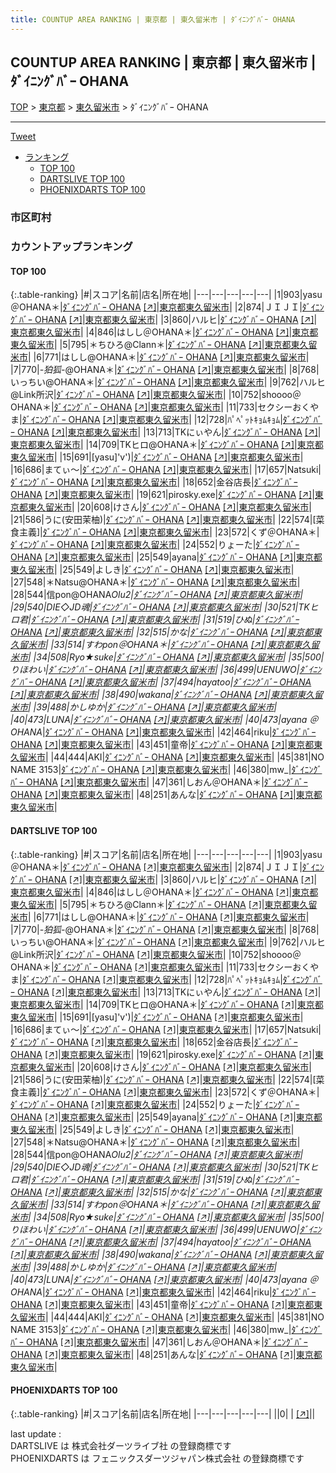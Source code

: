 ```yaml
---
title: COUNTUP AREA RANKING | 東京都 | 東久留米市 | ﾀﾞｲﾆﾝｸﾞﾊﾞｰ OHANA
---
```

## COUNTUP AREA RANKING | 東京都 | 東久留米市 | ﾀﾞｲﾆﾝｸﾞﾊﾞｰ OHANA

[TOP](/darts/rank/) > [東京都](/darts/rank/東京都/) > [東久留米市](/darts/rank/東京都/東久留米市/) > ﾀﾞｲﾆﾝｸﾞﾊﾞｰ OHANA

___

<a href="https://twitter.com/share?ref_src=twsrc%5Etfw" data-text="COUNTUP AREA RANKING | 東京都東久留米市ﾀﾞｲﾆﾝｸﾞﾊﾞｰ OHANA" class="twitter-share-button" data-hashtags="DARTSLIVE,PHOENIXDARTS,darts,ダーツ" data-show-count="false">Tweet</a>

* [ランキング](#カウントアップランキング)
    * [TOP 100](#top-100)
    * [DARTSLIVE TOP 100](#dartslive-top-100)
    * [PHOENIXDARTS TOP 100](#phoenixdarts-top-100)

### 市区町村

<ul>

</ul>

### カウントアップランキング

#### TOP 100



{:.table-ranking}
|#|スコア|名前|店名|所在地|
|---|---|---|---|---|
|1|903|<span class="rank-name-dl">yasu＠OHANA＊</span>|<a href="/darts/rank/shops/41985d6634aaf8980d9b047a20a7ba1e.html">ﾀﾞｲﾆﾝｸﾞﾊﾞｰ OHANA</a> <a href="https://search.dartslive.com/jp/shop/41985d6634aaf8980d9b047a20a7ba1e">[↗]</a>|<a href="/darts/rank/東京都/東久留米市">東京都東久留米市</a>|
|2|874|<span class="rank-name-dl">ＪＩＪＩ</span>|<a href="/darts/rank/shops/41985d6634aaf8980d9b047a20a7ba1e.html">ﾀﾞｲﾆﾝｸﾞﾊﾞｰ OHANA</a> <a href="https://search.dartslive.com/jp/shop/41985d6634aaf8980d9b047a20a7ba1e">[↗]</a>|<a href="/darts/rank/東京都/東久留米市">東京都東久留米市</a>|
|3|860|<span class="rank-name-dl">ハルヒ</span>|<a href="/darts/rank/shops/41985d6634aaf8980d9b047a20a7ba1e.html">ﾀﾞｲﾆﾝｸﾞﾊﾞｰ OHANA</a> <a href="https://search.dartslive.com/jp/shop/41985d6634aaf8980d9b047a20a7ba1e">[↗]</a>|<a href="/darts/rank/東京都/東久留米市">東京都東久留米市</a>|
|4|846|<span class="rank-name-dl">はしし＠OHANA＊</span>|<a href="/darts/rank/shops/41985d6634aaf8980d9b047a20a7ba1e.html">ﾀﾞｲﾆﾝｸﾞﾊﾞｰ OHANA</a> <a href="https://search.dartslive.com/jp/shop/41985d6634aaf8980d9b047a20a7ba1e">[↗]</a>|<a href="/darts/rank/東京都/東久留米市">東京都東久留米市</a>|
|5|795|<span class="rank-name-dl">＊ちひろ@Clann＊</span>|<a href="/darts/rank/shops/41985d6634aaf8980d9b047a20a7ba1e.html">ﾀﾞｲﾆﾝｸﾞﾊﾞｰ OHANA</a> <a href="https://search.dartslive.com/jp/shop/41985d6634aaf8980d9b047a20a7ba1e">[↗]</a>|<a href="/darts/rank/東京都/東久留米市">東京都東久留米市</a>|
|6|771|<span class="rank-name-dl">はしし@OHANA＊</span>|<a href="/darts/rank/shops/41985d6634aaf8980d9b047a20a7ba1e.html">ﾀﾞｲﾆﾝｸﾞﾊﾞｰ OHANA</a> <a href="https://search.dartslive.com/jp/shop/41985d6634aaf8980d9b047a20a7ba1e">[↗]</a>|<a href="/darts/rank/東京都/東久留米市">東京都東久留米市</a>|
|7|770|<span class="rank-name-dl">*-狛狐-*@OHANA＊</span>|<a href="/darts/rank/shops/41985d6634aaf8980d9b047a20a7ba1e.html">ﾀﾞｲﾆﾝｸﾞﾊﾞｰ OHANA</a> <a href="https://search.dartslive.com/jp/shop/41985d6634aaf8980d9b047a20a7ba1e">[↗]</a>|<a href="/darts/rank/東京都/東久留米市">東京都東久留米市</a>|
|8|768|<span class="rank-name-dl">いっちい@OHANA＊</span>|<a href="/darts/rank/shops/41985d6634aaf8980d9b047a20a7ba1e.html">ﾀﾞｲﾆﾝｸﾞﾊﾞｰ OHANA</a> <a href="https://search.dartslive.com/jp/shop/41985d6634aaf8980d9b047a20a7ba1e">[↗]</a>|<a href="/darts/rank/東京都/東久留米市">東京都東久留米市</a>|
|9|762|<span class="rank-name-dl">ハルヒ@Link所沢</span>|<a href="/darts/rank/shops/41985d6634aaf8980d9b047a20a7ba1e.html">ﾀﾞｲﾆﾝｸﾞﾊﾞｰ OHANA</a> <a href="https://search.dartslive.com/jp/shop/41985d6634aaf8980d9b047a20a7ba1e">[↗]</a>|<a href="/darts/rank/東京都/東久留米市">東京都東久留米市</a>|
|10|752|<span class="rank-name-dl">shoooo＠OHANA＊</span>|<a href="/darts/rank/shops/41985d6634aaf8980d9b047a20a7ba1e.html">ﾀﾞｲﾆﾝｸﾞﾊﾞｰ OHANA</a> <a href="https://search.dartslive.com/jp/shop/41985d6634aaf8980d9b047a20a7ba1e">[↗]</a>|<a href="/darts/rank/東京都/東久留米市">東京都東久留米市</a>|
|11|733|<span class="rank-name-dl">セクシーおくやま</span>|<a href="/darts/rank/shops/41985d6634aaf8980d9b047a20a7ba1e.html">ﾀﾞｲﾆﾝｸﾞﾊﾞｰ OHANA</a> <a href="https://search.dartslive.com/jp/shop/41985d6634aaf8980d9b047a20a7ba1e">[↗]</a>|<a href="/darts/rank/東京都/東久留米市">東京都東久留米市</a>|
|12|728|<span class="rank-name-dl">ﾊﾟﾍﾟｯﾄｷｮﾑｷｮﾑ</span>|<a href="/darts/rank/shops/41985d6634aaf8980d9b047a20a7ba1e.html">ﾀﾞｲﾆﾝｸﾞﾊﾞｰ OHANA</a> <a href="https://search.dartslive.com/jp/shop/41985d6634aaf8980d9b047a20a7ba1e">[↗]</a>|<a href="/darts/rank/東京都/東久留米市">東京都東久留米市</a>|
|13|713|<span class="rank-name-dl">TKにぃやん</span>|<a href="/darts/rank/shops/41985d6634aaf8980d9b047a20a7ba1e.html">ﾀﾞｲﾆﾝｸﾞﾊﾞｰ OHANA</a> <a href="https://search.dartslive.com/jp/shop/41985d6634aaf8980d9b047a20a7ba1e">[↗]</a>|<a href="/darts/rank/東京都/東久留米市">東京都東久留米市</a>|
|14|709|<span class="rank-name-dl">TKヒロ@OHANA＊</span>|<a href="/darts/rank/shops/41985d6634aaf8980d9b047a20a7ba1e.html">ﾀﾞｲﾆﾝｸﾞﾊﾞｰ OHANA</a> <a href="https://search.dartslive.com/jp/shop/41985d6634aaf8980d9b047a20a7ba1e">[↗]</a>|<a href="/darts/rank/東京都/東久留米市">東京都東久留米市</a>|
|15|691|<span class="rank-name-dl">[yasu]&#x27;v&#x27;)</span>|<a href="/darts/rank/shops/41985d6634aaf8980d9b047a20a7ba1e.html">ﾀﾞｲﾆﾝｸﾞﾊﾞｰ OHANA</a> <a href="https://search.dartslive.com/jp/shop/41985d6634aaf8980d9b047a20a7ba1e">[↗]</a>|<a href="/darts/rank/東京都/東久留米市">東京都東久留米市</a>|
|16|686|<span class="rank-name-dl">まてぃ～</span>|<a href="/darts/rank/shops/41985d6634aaf8980d9b047a20a7ba1e.html">ﾀﾞｲﾆﾝｸﾞﾊﾞｰ OHANA</a> <a href="https://search.dartslive.com/jp/shop/41985d6634aaf8980d9b047a20a7ba1e">[↗]</a>|<a href="/darts/rank/東京都/東久留米市">東京都東久留米市</a>|
|17|657|<span class="rank-name-dl">Natsuki</span>|<a href="/darts/rank/shops/41985d6634aaf8980d9b047a20a7ba1e.html">ﾀﾞｲﾆﾝｸﾞﾊﾞｰ OHANA</a> <a href="https://search.dartslive.com/jp/shop/41985d6634aaf8980d9b047a20a7ba1e">[↗]</a>|<a href="/darts/rank/東京都/東久留米市">東京都東久留米市</a>|
|18|652|<span class="rank-name-dl">金谷店長</span>|<a href="/darts/rank/shops/41985d6634aaf8980d9b047a20a7ba1e.html">ﾀﾞｲﾆﾝｸﾞﾊﾞｰ OHANA</a> <a href="https://search.dartslive.com/jp/shop/41985d6634aaf8980d9b047a20a7ba1e">[↗]</a>|<a href="/darts/rank/東京都/東久留米市">東京都東久留米市</a>|
|19|621|<span class="rank-name-dl">pirosky.exe</span>|<a href="/darts/rank/shops/41985d6634aaf8980d9b047a20a7ba1e.html">ﾀﾞｲﾆﾝｸﾞﾊﾞｰ OHANA</a> <a href="https://search.dartslive.com/jp/shop/41985d6634aaf8980d9b047a20a7ba1e">[↗]</a>|<a href="/darts/rank/東京都/東久留米市">東京都東久留米市</a>|
|20|608|<span class="rank-name-dl">けさん</span>|<a href="/darts/rank/shops/41985d6634aaf8980d9b047a20a7ba1e.html">ﾀﾞｲﾆﾝｸﾞﾊﾞｰ OHANA</a> <a href="https://search.dartslive.com/jp/shop/41985d6634aaf8980d9b047a20a7ba1e">[↗]</a>|<a href="/darts/rank/東京都/東久留米市">東京都東久留米市</a>|
|21|586|<span class="rank-name-dl">うに(安田茉柚)</span>|<a href="/darts/rank/shops/41985d6634aaf8980d9b047a20a7ba1e.html">ﾀﾞｲﾆﾝｸﾞﾊﾞｰ OHANA</a> <a href="https://search.dartslive.com/jp/shop/41985d6634aaf8980d9b047a20a7ba1e">[↗]</a>|<a href="/darts/rank/東京都/東久留米市">東京都東久留米市</a>|
|22|574|<span class="rank-name-dl">[菜食主義]</span>|<a href="/darts/rank/shops/41985d6634aaf8980d9b047a20a7ba1e.html">ﾀﾞｲﾆﾝｸﾞﾊﾞｰ OHANA</a> <a href="https://search.dartslive.com/jp/shop/41985d6634aaf8980d9b047a20a7ba1e">[↗]</a>|<a href="/darts/rank/東京都/東久留米市">東京都東久留米市</a>|
|23|572|<span class="rank-name-dl">くず＠OHANA＊</span>|<a href="/darts/rank/shops/41985d6634aaf8980d9b047a20a7ba1e.html">ﾀﾞｲﾆﾝｸﾞﾊﾞｰ OHANA</a> <a href="https://search.dartslive.com/jp/shop/41985d6634aaf8980d9b047a20a7ba1e">[↗]</a>|<a href="/darts/rank/東京都/東久留米市">東京都東久留米市</a>|
|24|552|<span class="rank-name-dl">りょーた</span>|<a href="/darts/rank/shops/41985d6634aaf8980d9b047a20a7ba1e.html">ﾀﾞｲﾆﾝｸﾞﾊﾞｰ OHANA</a> <a href="https://search.dartslive.com/jp/shop/41985d6634aaf8980d9b047a20a7ba1e">[↗]</a>|<a href="/darts/rank/東京都/東久留米市">東京都東久留米市</a>|
|25|549|<span class="rank-name-dl">ayana</span>|<a href="/darts/rank/shops/41985d6634aaf8980d9b047a20a7ba1e.html">ﾀﾞｲﾆﾝｸﾞﾊﾞｰ OHANA</a> <a href="https://search.dartslive.com/jp/shop/41985d6634aaf8980d9b047a20a7ba1e">[↗]</a>|<a href="/darts/rank/東京都/東久留米市">東京都東久留米市</a>|
|25|549|<span class="rank-name-dl">よしき</span>|<a href="/darts/rank/shops/41985d6634aaf8980d9b047a20a7ba1e.html">ﾀﾞｲﾆﾝｸﾞﾊﾞｰ OHANA</a> <a href="https://search.dartslive.com/jp/shop/41985d6634aaf8980d9b047a20a7ba1e">[↗]</a>|<a href="/darts/rank/東京都/東久留米市">東京都東久留米市</a>|
|27|548|<span class="rank-name-dl">＊Natsu@OHANA＊</span>|<a href="/darts/rank/shops/41985d6634aaf8980d9b047a20a7ba1e.html">ﾀﾞｲﾆﾝｸﾞﾊﾞｰ OHANA</a> <a href="https://search.dartslive.com/jp/shop/41985d6634aaf8980d9b047a20a7ba1e">[↗]</a>|<a href="/darts/rank/東京都/東久留米市">東京都東久留米市</a>|
|28|544|<span class="rank-name-dl">信pon@OHANA*Olu2</span>|<a href="/darts/rank/shops/41985d6634aaf8980d9b047a20a7ba1e.html">ﾀﾞｲﾆﾝｸﾞﾊﾞｰ OHANA</a> <a href="https://search.dartslive.com/jp/shop/41985d6634aaf8980d9b047a20a7ba1e">[↗]</a>|<a href="/darts/rank/東京都/東久留米市">東京都東久留米市</a>|
|29|540|<span class="rank-name-dl">DIE◇JD魂</span>|<a href="/darts/rank/shops/41985d6634aaf8980d9b047a20a7ba1e.html">ﾀﾞｲﾆﾝｸﾞﾊﾞｰ OHANA</a> <a href="https://search.dartslive.com/jp/shop/41985d6634aaf8980d9b047a20a7ba1e">[↗]</a>|<a href="/darts/rank/東京都/東久留米市">東京都東久留米市</a>|
|30|521|<span class="rank-name-dl">TKヒロ君</span>|<a href="/darts/rank/shops/41985d6634aaf8980d9b047a20a7ba1e.html">ﾀﾞｲﾆﾝｸﾞﾊﾞｰ OHANA</a> <a href="https://search.dartslive.com/jp/shop/41985d6634aaf8980d9b047a20a7ba1e">[↗]</a>|<a href="/darts/rank/東京都/東久留米市">東京都東久留米市</a>|
|31|519|<span class="rank-name-dl">ひぬ</span>|<a href="/darts/rank/shops/41985d6634aaf8980d9b047a20a7ba1e.html">ﾀﾞｲﾆﾝｸﾞﾊﾞｰ OHANA</a> <a href="https://search.dartslive.com/jp/shop/41985d6634aaf8980d9b047a20a7ba1e">[↗]</a>|<a href="/darts/rank/東京都/東久留米市">東京都東久留米市</a>|
|32|515|<span class="rank-name-dl">かな</span>|<a href="/darts/rank/shops/41985d6634aaf8980d9b047a20a7ba1e.html">ﾀﾞｲﾆﾝｸﾞﾊﾞｰ OHANA</a> <a href="https://search.dartslive.com/jp/shop/41985d6634aaf8980d9b047a20a7ba1e">[↗]</a>|<a href="/darts/rank/東京都/東久留米市">東京都東久留米市</a>|
|33|514|<span class="rank-name-dl">すわpon＠OHANA＊</span>|<a href="/darts/rank/shops/41985d6634aaf8980d9b047a20a7ba1e.html">ﾀﾞｲﾆﾝｸﾞﾊﾞｰ OHANA</a> <a href="https://search.dartslive.com/jp/shop/41985d6634aaf8980d9b047a20a7ba1e">[↗]</a>|<a href="/darts/rank/東京都/東久留米市">東京都東久留米市</a>|
|34|508|<span class="rank-name-dl">Ryo★suke</span>|<a href="/darts/rank/shops/41985d6634aaf8980d9b047a20a7ba1e.html">ﾀﾞｲﾆﾝｸﾞﾊﾞｰ OHANA</a> <a href="https://search.dartslive.com/jp/shop/41985d6634aaf8980d9b047a20a7ba1e">[↗]</a>|<a href="/darts/rank/東京都/東久留米市">東京都東久留米市</a>|
|35|500|<span class="rank-name-dl">りほわい</span>|<a href="/darts/rank/shops/41985d6634aaf8980d9b047a20a7ba1e.html">ﾀﾞｲﾆﾝｸﾞﾊﾞｰ OHANA</a> <a href="https://search.dartslive.com/jp/shop/41985d6634aaf8980d9b047a20a7ba1e">[↗]</a>|<a href="/darts/rank/東京都/東久留米市">東京都東久留米市</a>|
|36|499|<span class="rank-name-dl">UENUWO</span>|<a href="/darts/rank/shops/41985d6634aaf8980d9b047a20a7ba1e.html">ﾀﾞｲﾆﾝｸﾞﾊﾞｰ OHANA</a> <a href="https://search.dartslive.com/jp/shop/41985d6634aaf8980d9b047a20a7ba1e">[↗]</a>|<a href="/darts/rank/東京都/東久留米市">東京都東久留米市</a>|
|37|494|<span class="rank-name-dl">hayatoo</span>|<a href="/darts/rank/shops/41985d6634aaf8980d9b047a20a7ba1e.html">ﾀﾞｲﾆﾝｸﾞﾊﾞｰ OHANA</a> <a href="https://search.dartslive.com/jp/shop/41985d6634aaf8980d9b047a20a7ba1e">[↗]</a>|<a href="/darts/rank/東京都/東久留米市">東京都東久留米市</a>|
|38|490|<span class="rank-name-dl">wakana</span>|<a href="/darts/rank/shops/41985d6634aaf8980d9b047a20a7ba1e.html">ﾀﾞｲﾆﾝｸﾞﾊﾞｰ OHANA</a> <a href="https://search.dartslive.com/jp/shop/41985d6634aaf8980d9b047a20a7ba1e">[↗]</a>|<a href="/darts/rank/東京都/東久留米市">東京都東久留米市</a>|
|39|488|<span class="rank-name-dl">かしゆか</span>|<a href="/darts/rank/shops/41985d6634aaf8980d9b047a20a7ba1e.html">ﾀﾞｲﾆﾝｸﾞﾊﾞｰ OHANA</a> <a href="https://search.dartslive.com/jp/shop/41985d6634aaf8980d9b047a20a7ba1e">[↗]</a>|<a href="/darts/rank/東京都/東久留米市">東京都東久留米市</a>|
|40|473|<span class="rank-name-dl">LUNA</span>|<a href="/darts/rank/shops/41985d6634aaf8980d9b047a20a7ba1e.html">ﾀﾞｲﾆﾝｸﾞﾊﾞｰ OHANA</a> <a href="https://search.dartslive.com/jp/shop/41985d6634aaf8980d9b047a20a7ba1e">[↗]</a>|<a href="/darts/rank/東京都/東久留米市">東京都東久留米市</a>|
|40|473|<span class="rank-name-dl">ayana ＠OHANA*</span>|<a href="/darts/rank/shops/41985d6634aaf8980d9b047a20a7ba1e.html">ﾀﾞｲﾆﾝｸﾞﾊﾞｰ OHANA</a> <a href="https://search.dartslive.com/jp/shop/41985d6634aaf8980d9b047a20a7ba1e">[↗]</a>|<a href="/darts/rank/東京都/東久留米市">東京都東久留米市</a>|
|42|464|<span class="rank-name-dl">riku</span>|<a href="/darts/rank/shops/41985d6634aaf8980d9b047a20a7ba1e.html">ﾀﾞｲﾆﾝｸﾞﾊﾞｰ OHANA</a> <a href="https://search.dartslive.com/jp/shop/41985d6634aaf8980d9b047a20a7ba1e">[↗]</a>|<a href="/darts/rank/東京都/東久留米市">東京都東久留米市</a>|
|43|451|<span class="rank-name-dl">童帝</span>|<a href="/darts/rank/shops/41985d6634aaf8980d9b047a20a7ba1e.html">ﾀﾞｲﾆﾝｸﾞﾊﾞｰ OHANA</a> <a href="https://search.dartslive.com/jp/shop/41985d6634aaf8980d9b047a20a7ba1e">[↗]</a>|<a href="/darts/rank/東京都/東久留米市">東京都東久留米市</a>|
|44|444|<span class="rank-name-dl">AKI</span>|<a href="/darts/rank/shops/41985d6634aaf8980d9b047a20a7ba1e.html">ﾀﾞｲﾆﾝｸﾞﾊﾞｰ OHANA</a> <a href="https://search.dartslive.com/jp/shop/41985d6634aaf8980d9b047a20a7ba1e">[↗]</a>|<a href="/darts/rank/東京都/東久留米市">東京都東久留米市</a>|
|45|381|<span class="rank-name-dl">NO NAME 3153</span>|<a href="/darts/rank/shops/41985d6634aaf8980d9b047a20a7ba1e.html">ﾀﾞｲﾆﾝｸﾞﾊﾞｰ OHANA</a> <a href="https://search.dartslive.com/jp/shop/41985d6634aaf8980d9b047a20a7ba1e">[↗]</a>|<a href="/darts/rank/東京都/東久留米市">東京都東久留米市</a>|
|46|380|<span class="rank-name-dl">mw_</span>|<a href="/darts/rank/shops/41985d6634aaf8980d9b047a20a7ba1e.html">ﾀﾞｲﾆﾝｸﾞﾊﾞｰ OHANA</a> <a href="https://search.dartslive.com/jp/shop/41985d6634aaf8980d9b047a20a7ba1e">[↗]</a>|<a href="/darts/rank/東京都/東久留米市">東京都東久留米市</a>|
|47|361|<span class="rank-name-dl">しおん＠OHANA＊</span>|<a href="/darts/rank/shops/41985d6634aaf8980d9b047a20a7ba1e.html">ﾀﾞｲﾆﾝｸﾞﾊﾞｰ OHANA</a> <a href="https://search.dartslive.com/jp/shop/41985d6634aaf8980d9b047a20a7ba1e">[↗]</a>|<a href="/darts/rank/東京都/東久留米市">東京都東久留米市</a>|
|48|251|<span class="rank-name-dl">あんな</span>|<a href="/darts/rank/shops/41985d6634aaf8980d9b047a20a7ba1e.html">ﾀﾞｲﾆﾝｸﾞﾊﾞｰ OHANA</a> <a href="https://search.dartslive.com/jp/shop/41985d6634aaf8980d9b047a20a7ba1e">[↗]</a>|<a href="/darts/rank/東京都/東久留米市">東京都東久留米市</a>|


#### DARTSLIVE TOP 100



{:.table-ranking}
|#|スコア|名前|店名|所在地|
|---|---|---|---|---|
|1|903|<span class="rank-name-dl">yasu＠OHANA＊</span>|<a href="/darts/rank/shops/41985d6634aaf8980d9b047a20a7ba1e.html">ﾀﾞｲﾆﾝｸﾞﾊﾞｰ OHANA</a> <a href="https://search.dartslive.com/jp/shop/41985d6634aaf8980d9b047a20a7ba1e">[↗]</a>|<a href="/darts/rank/東京都/東久留米市">東京都東久留米市</a>|
|2|874|<span class="rank-name-dl">ＪＩＪＩ</span>|<a href="/darts/rank/shops/41985d6634aaf8980d9b047a20a7ba1e.html">ﾀﾞｲﾆﾝｸﾞﾊﾞｰ OHANA</a> <a href="https://search.dartslive.com/jp/shop/41985d6634aaf8980d9b047a20a7ba1e">[↗]</a>|<a href="/darts/rank/東京都/東久留米市">東京都東久留米市</a>|
|3|860|<span class="rank-name-dl">ハルヒ</span>|<a href="/darts/rank/shops/41985d6634aaf8980d9b047a20a7ba1e.html">ﾀﾞｲﾆﾝｸﾞﾊﾞｰ OHANA</a> <a href="https://search.dartslive.com/jp/shop/41985d6634aaf8980d9b047a20a7ba1e">[↗]</a>|<a href="/darts/rank/東京都/東久留米市">東京都東久留米市</a>|
|4|846|<span class="rank-name-dl">はしし＠OHANA＊</span>|<a href="/darts/rank/shops/41985d6634aaf8980d9b047a20a7ba1e.html">ﾀﾞｲﾆﾝｸﾞﾊﾞｰ OHANA</a> <a href="https://search.dartslive.com/jp/shop/41985d6634aaf8980d9b047a20a7ba1e">[↗]</a>|<a href="/darts/rank/東京都/東久留米市">東京都東久留米市</a>|
|5|795|<span class="rank-name-dl">＊ちひろ@Clann＊</span>|<a href="/darts/rank/shops/41985d6634aaf8980d9b047a20a7ba1e.html">ﾀﾞｲﾆﾝｸﾞﾊﾞｰ OHANA</a> <a href="https://search.dartslive.com/jp/shop/41985d6634aaf8980d9b047a20a7ba1e">[↗]</a>|<a href="/darts/rank/東京都/東久留米市">東京都東久留米市</a>|
|6|771|<span class="rank-name-dl">はしし@OHANA＊</span>|<a href="/darts/rank/shops/41985d6634aaf8980d9b047a20a7ba1e.html">ﾀﾞｲﾆﾝｸﾞﾊﾞｰ OHANA</a> <a href="https://search.dartslive.com/jp/shop/41985d6634aaf8980d9b047a20a7ba1e">[↗]</a>|<a href="/darts/rank/東京都/東久留米市">東京都東久留米市</a>|
|7|770|<span class="rank-name-dl">*-狛狐-*@OHANA＊</span>|<a href="/darts/rank/shops/41985d6634aaf8980d9b047a20a7ba1e.html">ﾀﾞｲﾆﾝｸﾞﾊﾞｰ OHANA</a> <a href="https://search.dartslive.com/jp/shop/41985d6634aaf8980d9b047a20a7ba1e">[↗]</a>|<a href="/darts/rank/東京都/東久留米市">東京都東久留米市</a>|
|8|768|<span class="rank-name-dl">いっちい@OHANA＊</span>|<a href="/darts/rank/shops/41985d6634aaf8980d9b047a20a7ba1e.html">ﾀﾞｲﾆﾝｸﾞﾊﾞｰ OHANA</a> <a href="https://search.dartslive.com/jp/shop/41985d6634aaf8980d9b047a20a7ba1e">[↗]</a>|<a href="/darts/rank/東京都/東久留米市">東京都東久留米市</a>|
|9|762|<span class="rank-name-dl">ハルヒ@Link所沢</span>|<a href="/darts/rank/shops/41985d6634aaf8980d9b047a20a7ba1e.html">ﾀﾞｲﾆﾝｸﾞﾊﾞｰ OHANA</a> <a href="https://search.dartslive.com/jp/shop/41985d6634aaf8980d9b047a20a7ba1e">[↗]</a>|<a href="/darts/rank/東京都/東久留米市">東京都東久留米市</a>|
|10|752|<span class="rank-name-dl">shoooo＠OHANA＊</span>|<a href="/darts/rank/shops/41985d6634aaf8980d9b047a20a7ba1e.html">ﾀﾞｲﾆﾝｸﾞﾊﾞｰ OHANA</a> <a href="https://search.dartslive.com/jp/shop/41985d6634aaf8980d9b047a20a7ba1e">[↗]</a>|<a href="/darts/rank/東京都/東久留米市">東京都東久留米市</a>|
|11|733|<span class="rank-name-dl">セクシーおくやま</span>|<a href="/darts/rank/shops/41985d6634aaf8980d9b047a20a7ba1e.html">ﾀﾞｲﾆﾝｸﾞﾊﾞｰ OHANA</a> <a href="https://search.dartslive.com/jp/shop/41985d6634aaf8980d9b047a20a7ba1e">[↗]</a>|<a href="/darts/rank/東京都/東久留米市">東京都東久留米市</a>|
|12|728|<span class="rank-name-dl">ﾊﾟﾍﾟｯﾄｷｮﾑｷｮﾑ</span>|<a href="/darts/rank/shops/41985d6634aaf8980d9b047a20a7ba1e.html">ﾀﾞｲﾆﾝｸﾞﾊﾞｰ OHANA</a> <a href="https://search.dartslive.com/jp/shop/41985d6634aaf8980d9b047a20a7ba1e">[↗]</a>|<a href="/darts/rank/東京都/東久留米市">東京都東久留米市</a>|
|13|713|<span class="rank-name-dl">TKにぃやん</span>|<a href="/darts/rank/shops/41985d6634aaf8980d9b047a20a7ba1e.html">ﾀﾞｲﾆﾝｸﾞﾊﾞｰ OHANA</a> <a href="https://search.dartslive.com/jp/shop/41985d6634aaf8980d9b047a20a7ba1e">[↗]</a>|<a href="/darts/rank/東京都/東久留米市">東京都東久留米市</a>|
|14|709|<span class="rank-name-dl">TKヒロ@OHANA＊</span>|<a href="/darts/rank/shops/41985d6634aaf8980d9b047a20a7ba1e.html">ﾀﾞｲﾆﾝｸﾞﾊﾞｰ OHANA</a> <a href="https://search.dartslive.com/jp/shop/41985d6634aaf8980d9b047a20a7ba1e">[↗]</a>|<a href="/darts/rank/東京都/東久留米市">東京都東久留米市</a>|
|15|691|<span class="rank-name-dl">[yasu]&#x27;v&#x27;)</span>|<a href="/darts/rank/shops/41985d6634aaf8980d9b047a20a7ba1e.html">ﾀﾞｲﾆﾝｸﾞﾊﾞｰ OHANA</a> <a href="https://search.dartslive.com/jp/shop/41985d6634aaf8980d9b047a20a7ba1e">[↗]</a>|<a href="/darts/rank/東京都/東久留米市">東京都東久留米市</a>|
|16|686|<span class="rank-name-dl">まてぃ～</span>|<a href="/darts/rank/shops/41985d6634aaf8980d9b047a20a7ba1e.html">ﾀﾞｲﾆﾝｸﾞﾊﾞｰ OHANA</a> <a href="https://search.dartslive.com/jp/shop/41985d6634aaf8980d9b047a20a7ba1e">[↗]</a>|<a href="/darts/rank/東京都/東久留米市">東京都東久留米市</a>|
|17|657|<span class="rank-name-dl">Natsuki</span>|<a href="/darts/rank/shops/41985d6634aaf8980d9b047a20a7ba1e.html">ﾀﾞｲﾆﾝｸﾞﾊﾞｰ OHANA</a> <a href="https://search.dartslive.com/jp/shop/41985d6634aaf8980d9b047a20a7ba1e">[↗]</a>|<a href="/darts/rank/東京都/東久留米市">東京都東久留米市</a>|
|18|652|<span class="rank-name-dl">金谷店長</span>|<a href="/darts/rank/shops/41985d6634aaf8980d9b047a20a7ba1e.html">ﾀﾞｲﾆﾝｸﾞﾊﾞｰ OHANA</a> <a href="https://search.dartslive.com/jp/shop/41985d6634aaf8980d9b047a20a7ba1e">[↗]</a>|<a href="/darts/rank/東京都/東久留米市">東京都東久留米市</a>|
|19|621|<span class="rank-name-dl">pirosky.exe</span>|<a href="/darts/rank/shops/41985d6634aaf8980d9b047a20a7ba1e.html">ﾀﾞｲﾆﾝｸﾞﾊﾞｰ OHANA</a> <a href="https://search.dartslive.com/jp/shop/41985d6634aaf8980d9b047a20a7ba1e">[↗]</a>|<a href="/darts/rank/東京都/東久留米市">東京都東久留米市</a>|
|20|608|<span class="rank-name-dl">けさん</span>|<a href="/darts/rank/shops/41985d6634aaf8980d9b047a20a7ba1e.html">ﾀﾞｲﾆﾝｸﾞﾊﾞｰ OHANA</a> <a href="https://search.dartslive.com/jp/shop/41985d6634aaf8980d9b047a20a7ba1e">[↗]</a>|<a href="/darts/rank/東京都/東久留米市">東京都東久留米市</a>|
|21|586|<span class="rank-name-dl">うに(安田茉柚)</span>|<a href="/darts/rank/shops/41985d6634aaf8980d9b047a20a7ba1e.html">ﾀﾞｲﾆﾝｸﾞﾊﾞｰ OHANA</a> <a href="https://search.dartslive.com/jp/shop/41985d6634aaf8980d9b047a20a7ba1e">[↗]</a>|<a href="/darts/rank/東京都/東久留米市">東京都東久留米市</a>|
|22|574|<span class="rank-name-dl">[菜食主義]</span>|<a href="/darts/rank/shops/41985d6634aaf8980d9b047a20a7ba1e.html">ﾀﾞｲﾆﾝｸﾞﾊﾞｰ OHANA</a> <a href="https://search.dartslive.com/jp/shop/41985d6634aaf8980d9b047a20a7ba1e">[↗]</a>|<a href="/darts/rank/東京都/東久留米市">東京都東久留米市</a>|
|23|572|<span class="rank-name-dl">くず＠OHANA＊</span>|<a href="/darts/rank/shops/41985d6634aaf8980d9b047a20a7ba1e.html">ﾀﾞｲﾆﾝｸﾞﾊﾞｰ OHANA</a> <a href="https://search.dartslive.com/jp/shop/41985d6634aaf8980d9b047a20a7ba1e">[↗]</a>|<a href="/darts/rank/東京都/東久留米市">東京都東久留米市</a>|
|24|552|<span class="rank-name-dl">りょーた</span>|<a href="/darts/rank/shops/41985d6634aaf8980d9b047a20a7ba1e.html">ﾀﾞｲﾆﾝｸﾞﾊﾞｰ OHANA</a> <a href="https://search.dartslive.com/jp/shop/41985d6634aaf8980d9b047a20a7ba1e">[↗]</a>|<a href="/darts/rank/東京都/東久留米市">東京都東久留米市</a>|
|25|549|<span class="rank-name-dl">ayana</span>|<a href="/darts/rank/shops/41985d6634aaf8980d9b047a20a7ba1e.html">ﾀﾞｲﾆﾝｸﾞﾊﾞｰ OHANA</a> <a href="https://search.dartslive.com/jp/shop/41985d6634aaf8980d9b047a20a7ba1e">[↗]</a>|<a href="/darts/rank/東京都/東久留米市">東京都東久留米市</a>|
|25|549|<span class="rank-name-dl">よしき</span>|<a href="/darts/rank/shops/41985d6634aaf8980d9b047a20a7ba1e.html">ﾀﾞｲﾆﾝｸﾞﾊﾞｰ OHANA</a> <a href="https://search.dartslive.com/jp/shop/41985d6634aaf8980d9b047a20a7ba1e">[↗]</a>|<a href="/darts/rank/東京都/東久留米市">東京都東久留米市</a>|
|27|548|<span class="rank-name-dl">＊Natsu@OHANA＊</span>|<a href="/darts/rank/shops/41985d6634aaf8980d9b047a20a7ba1e.html">ﾀﾞｲﾆﾝｸﾞﾊﾞｰ OHANA</a> <a href="https://search.dartslive.com/jp/shop/41985d6634aaf8980d9b047a20a7ba1e">[↗]</a>|<a href="/darts/rank/東京都/東久留米市">東京都東久留米市</a>|
|28|544|<span class="rank-name-dl">信pon@OHANA*Olu2</span>|<a href="/darts/rank/shops/41985d6634aaf8980d9b047a20a7ba1e.html">ﾀﾞｲﾆﾝｸﾞﾊﾞｰ OHANA</a> <a href="https://search.dartslive.com/jp/shop/41985d6634aaf8980d9b047a20a7ba1e">[↗]</a>|<a href="/darts/rank/東京都/東久留米市">東京都東久留米市</a>|
|29|540|<span class="rank-name-dl">DIE◇JD魂</span>|<a href="/darts/rank/shops/41985d6634aaf8980d9b047a20a7ba1e.html">ﾀﾞｲﾆﾝｸﾞﾊﾞｰ OHANA</a> <a href="https://search.dartslive.com/jp/shop/41985d6634aaf8980d9b047a20a7ba1e">[↗]</a>|<a href="/darts/rank/東京都/東久留米市">東京都東久留米市</a>|
|30|521|<span class="rank-name-dl">TKヒロ君</span>|<a href="/darts/rank/shops/41985d6634aaf8980d9b047a20a7ba1e.html">ﾀﾞｲﾆﾝｸﾞﾊﾞｰ OHANA</a> <a href="https://search.dartslive.com/jp/shop/41985d6634aaf8980d9b047a20a7ba1e">[↗]</a>|<a href="/darts/rank/東京都/東久留米市">東京都東久留米市</a>|
|31|519|<span class="rank-name-dl">ひぬ</span>|<a href="/darts/rank/shops/41985d6634aaf8980d9b047a20a7ba1e.html">ﾀﾞｲﾆﾝｸﾞﾊﾞｰ OHANA</a> <a href="https://search.dartslive.com/jp/shop/41985d6634aaf8980d9b047a20a7ba1e">[↗]</a>|<a href="/darts/rank/東京都/東久留米市">東京都東久留米市</a>|
|32|515|<span class="rank-name-dl">かな</span>|<a href="/darts/rank/shops/41985d6634aaf8980d9b047a20a7ba1e.html">ﾀﾞｲﾆﾝｸﾞﾊﾞｰ OHANA</a> <a href="https://search.dartslive.com/jp/shop/41985d6634aaf8980d9b047a20a7ba1e">[↗]</a>|<a href="/darts/rank/東京都/東久留米市">東京都東久留米市</a>|
|33|514|<span class="rank-name-dl">すわpon＠OHANA＊</span>|<a href="/darts/rank/shops/41985d6634aaf8980d9b047a20a7ba1e.html">ﾀﾞｲﾆﾝｸﾞﾊﾞｰ OHANA</a> <a href="https://search.dartslive.com/jp/shop/41985d6634aaf8980d9b047a20a7ba1e">[↗]</a>|<a href="/darts/rank/東京都/東久留米市">東京都東久留米市</a>|
|34|508|<span class="rank-name-dl">Ryo★suke</span>|<a href="/darts/rank/shops/41985d6634aaf8980d9b047a20a7ba1e.html">ﾀﾞｲﾆﾝｸﾞﾊﾞｰ OHANA</a> <a href="https://search.dartslive.com/jp/shop/41985d6634aaf8980d9b047a20a7ba1e">[↗]</a>|<a href="/darts/rank/東京都/東久留米市">東京都東久留米市</a>|
|35|500|<span class="rank-name-dl">りほわい</span>|<a href="/darts/rank/shops/41985d6634aaf8980d9b047a20a7ba1e.html">ﾀﾞｲﾆﾝｸﾞﾊﾞｰ OHANA</a> <a href="https://search.dartslive.com/jp/shop/41985d6634aaf8980d9b047a20a7ba1e">[↗]</a>|<a href="/darts/rank/東京都/東久留米市">東京都東久留米市</a>|
|36|499|<span class="rank-name-dl">UENUWO</span>|<a href="/darts/rank/shops/41985d6634aaf8980d9b047a20a7ba1e.html">ﾀﾞｲﾆﾝｸﾞﾊﾞｰ OHANA</a> <a href="https://search.dartslive.com/jp/shop/41985d6634aaf8980d9b047a20a7ba1e">[↗]</a>|<a href="/darts/rank/東京都/東久留米市">東京都東久留米市</a>|
|37|494|<span class="rank-name-dl">hayatoo</span>|<a href="/darts/rank/shops/41985d6634aaf8980d9b047a20a7ba1e.html">ﾀﾞｲﾆﾝｸﾞﾊﾞｰ OHANA</a> <a href="https://search.dartslive.com/jp/shop/41985d6634aaf8980d9b047a20a7ba1e">[↗]</a>|<a href="/darts/rank/東京都/東久留米市">東京都東久留米市</a>|
|38|490|<span class="rank-name-dl">wakana</span>|<a href="/darts/rank/shops/41985d6634aaf8980d9b047a20a7ba1e.html">ﾀﾞｲﾆﾝｸﾞﾊﾞｰ OHANA</a> <a href="https://search.dartslive.com/jp/shop/41985d6634aaf8980d9b047a20a7ba1e">[↗]</a>|<a href="/darts/rank/東京都/東久留米市">東京都東久留米市</a>|
|39|488|<span class="rank-name-dl">かしゆか</span>|<a href="/darts/rank/shops/41985d6634aaf8980d9b047a20a7ba1e.html">ﾀﾞｲﾆﾝｸﾞﾊﾞｰ OHANA</a> <a href="https://search.dartslive.com/jp/shop/41985d6634aaf8980d9b047a20a7ba1e">[↗]</a>|<a href="/darts/rank/東京都/東久留米市">東京都東久留米市</a>|
|40|473|<span class="rank-name-dl">LUNA</span>|<a href="/darts/rank/shops/41985d6634aaf8980d9b047a20a7ba1e.html">ﾀﾞｲﾆﾝｸﾞﾊﾞｰ OHANA</a> <a href="https://search.dartslive.com/jp/shop/41985d6634aaf8980d9b047a20a7ba1e">[↗]</a>|<a href="/darts/rank/東京都/東久留米市">東京都東久留米市</a>|
|40|473|<span class="rank-name-dl">ayana ＠OHANA*</span>|<a href="/darts/rank/shops/41985d6634aaf8980d9b047a20a7ba1e.html">ﾀﾞｲﾆﾝｸﾞﾊﾞｰ OHANA</a> <a href="https://search.dartslive.com/jp/shop/41985d6634aaf8980d9b047a20a7ba1e">[↗]</a>|<a href="/darts/rank/東京都/東久留米市">東京都東久留米市</a>|
|42|464|<span class="rank-name-dl">riku</span>|<a href="/darts/rank/shops/41985d6634aaf8980d9b047a20a7ba1e.html">ﾀﾞｲﾆﾝｸﾞﾊﾞｰ OHANA</a> <a href="https://search.dartslive.com/jp/shop/41985d6634aaf8980d9b047a20a7ba1e">[↗]</a>|<a href="/darts/rank/東京都/東久留米市">東京都東久留米市</a>|
|43|451|<span class="rank-name-dl">童帝</span>|<a href="/darts/rank/shops/41985d6634aaf8980d9b047a20a7ba1e.html">ﾀﾞｲﾆﾝｸﾞﾊﾞｰ OHANA</a> <a href="https://search.dartslive.com/jp/shop/41985d6634aaf8980d9b047a20a7ba1e">[↗]</a>|<a href="/darts/rank/東京都/東久留米市">東京都東久留米市</a>|
|44|444|<span class="rank-name-dl">AKI</span>|<a href="/darts/rank/shops/41985d6634aaf8980d9b047a20a7ba1e.html">ﾀﾞｲﾆﾝｸﾞﾊﾞｰ OHANA</a> <a href="https://search.dartslive.com/jp/shop/41985d6634aaf8980d9b047a20a7ba1e">[↗]</a>|<a href="/darts/rank/東京都/東久留米市">東京都東久留米市</a>|
|45|381|<span class="rank-name-dl">NO NAME 3153</span>|<a href="/darts/rank/shops/41985d6634aaf8980d9b047a20a7ba1e.html">ﾀﾞｲﾆﾝｸﾞﾊﾞｰ OHANA</a> <a href="https://search.dartslive.com/jp/shop/41985d6634aaf8980d9b047a20a7ba1e">[↗]</a>|<a href="/darts/rank/東京都/東久留米市">東京都東久留米市</a>|
|46|380|<span class="rank-name-dl">mw_</span>|<a href="/darts/rank/shops/41985d6634aaf8980d9b047a20a7ba1e.html">ﾀﾞｲﾆﾝｸﾞﾊﾞｰ OHANA</a> <a href="https://search.dartslive.com/jp/shop/41985d6634aaf8980d9b047a20a7ba1e">[↗]</a>|<a href="/darts/rank/東京都/東久留米市">東京都東久留米市</a>|
|47|361|<span class="rank-name-dl">しおん＠OHANA＊</span>|<a href="/darts/rank/shops/41985d6634aaf8980d9b047a20a7ba1e.html">ﾀﾞｲﾆﾝｸﾞﾊﾞｰ OHANA</a> <a href="https://search.dartslive.com/jp/shop/41985d6634aaf8980d9b047a20a7ba1e">[↗]</a>|<a href="/darts/rank/東京都/東久留米市">東京都東久留米市</a>|
|48|251|<span class="rank-name-dl">あんな</span>|<a href="/darts/rank/shops/41985d6634aaf8980d9b047a20a7ba1e.html">ﾀﾞｲﾆﾝｸﾞﾊﾞｰ OHANA</a> <a href="https://search.dartslive.com/jp/shop/41985d6634aaf8980d9b047a20a7ba1e">[↗]</a>|<a href="/darts/rank/東京都/東久留米市">東京都東久留米市</a>|


#### PHOENIXDARTS TOP 100



{:.table-ranking}
|#|スコア|名前|店名|所在地|
|---|---|---|---|---|
||0|<span class="rank-name-dl"> </span>|<a href="/darts/rank/shops/.html"></a> <a href="">[↗]</a>|<a href="/darts/rank//"></a>|


<div class="footer border-top border-gray-light mt-5 pt-3 text-right text-gray">
    last update : <span style="font-weight: italic" id="foot_last_modified"></span><br />
    DARTSLIVE は 株式会社ダーツライブ社 の登録商標です<br />
    PHOENIXDARTS は フェニックスダーツジャパン株式会社 の登録商標です<br />
</div>

<script src="https://cdnjs.cloudflare.com/ajax/libs/jquery.tablesorter/2.31.3/js/jquery.tablesorter.min.js" integrity="sha512-qzgd5cYSZcosqpzpn7zF2ZId8f/8CHmFKZ8j7mU4OUXTNRd5g+ZHBPsgKEwoqxCtdQvExE5LprwwPAgoicguNg==" crossorigin="anonymous" referrerpolicy="no-referrer"></script>
<link rel="stylesheet" href="https://cdnjs.cloudflare.com/ajax/libs/jquery.tablesorter/2.31.3/css/theme.default.min.css" integrity="sha512-wghhOJkjQX0Lh3NSWvNKeZ0ZpNn+SPVXX1Qyc9OCaogADktxrBiBdKGDoqVUOyhStvMBmJQ8ZdMHiR3wuEq8+w==" crossorigin="anonymous" referrerpolicy="no-referrer" />
<script>
$(function() {
    $(".table-ranking").tablesorter({sortList:[[0, 0]]});
    $("#foot_last_modified").text(formatDate(new Date(document.lastModified), 'yyyy-MM-dd HH:mm:ss'));
});
</script>

<script async src="https://platform.twitter.com/widgets.js" charset="utf-8"></script>